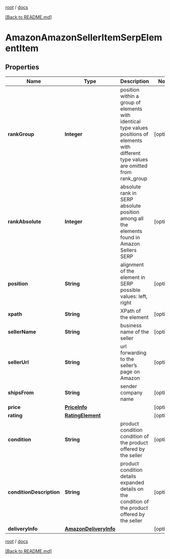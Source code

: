 [root](./../ "root") / [docs](./ "docs")

[[Back to README.md]](./../README.md "[Back to README.md]")

# AmazonAmazonSellerItemSerpElementItem

## Properties

| Name | Type | Description | Notes |
|------------ | ------------- | ------------- | -------------|
|**rankGroup** | **Integer** | position within a group of elements with identical type values positions of elements with different type values are omitted from rank_group |  [optional] |
|**rankAbsolute** | **Integer** | absolute rank in SERP absolute position among all the elements found in Amazon Sellers SERP |  [optional] |
|**position** | **String** | alignment of the element in SERP possible values: left, right |  [optional] |
|**xpath** | **String** | XPath of the element |  [optional] |
|**sellerName** | **String** | business name of the seller |  [optional] |
|**sellerUrl** | **String** | url forwarding to the seller’s page on Amazon |  [optional] |
|**shipsFrom** | **String** | sender company name |  [optional] |
|**price** | [**PriceInfo**](PriceInfo.md) |  |  [optional] |
|**rating** | [**RatingElement**](RatingElement.md) |  |  [optional] |
|**condition** | **String** | product condition condition of the product offered by the seller |  [optional] |
|**conditionDescription** | **String** | product condition details expanded details on the condition of the product offered by the seller |  [optional] |
|**deliveryInfo** | [**AmazonDeliveryInfo**](AmazonDeliveryInfo.md) |  |  [optional] |

[root](./../ "root") / [docs](./ "docs")

[[Back to README.md]](./../README.md "[Back to README.md]")